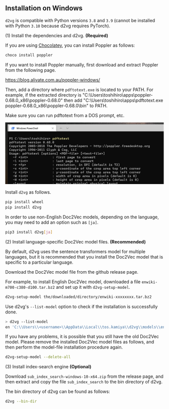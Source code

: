 ## Installation on Windows

`d2vg` is compatible with Python versions `3.8` and `3.9` (cannot be installed with Python `3.10` because d2vg requires PyTorch).

(1) Install the dependencies and d2vg. **(Required)**

If you are using [Chocolatey](https://chocolatey.org/), you can install Poppler as follows:

```sh
choco install poppler
```

If you want to install Poppler manually, first download and extract Poppler from the following page.

https://blog.alivate.com.au/poppler-windows/

Then, add a directory where `pdftotext.exe` is located to your PATH. For example, if the extracted directory is "C:\Users\toshihiro\apps\poppler-0.68.0_x86\poppler-0.68.0" then add "C:\Users\toshihiro\apps\pdftotext.exe poppler-0.68.0_x86\poppler-0.68.0\bin\" to PATH.

Make sure you can run pdftotext from a DOS prompt, etc.

![](images/win-pdftotext.png)

Install `d2vg` as follows.

```sh
pip install wheel
pip install d2vg
```

In order to use non-English Doc2Vec models, depending on the language, you may need to add an option such as `[ja]`.

```sh
pip3 install d2vg[ja]
```

(2) Install language-specific Doc2Vec model files. **(Recommended)**

By default, d2vg uses the sentence transformers model for multiple languages, but it is recommended that you install the Doc2Vec model that is specific to a particular language.

Download the Doc2Vec model file from the github release page.

For example, to install English Doc2Vec model, downloaded a file `enwiki-m700-c380-d100.tar.bz2` and set up it with `d2vg-setup-model`.

```sh
d2vg-setup-model the/downloaded/directory/enwiki-xxxxxxxx.tar.bz2
```

Use d2vg's ``--list-model`` option to check if the installation is successfully done.

```sh
> d2vg --list-model
en 'C:\\Users\\<username>\\AppData\\Local\\tos.kamiya\\d2vg\\models\\enwiki-xxxxxxxx\\en-s.model.toml'
```

If you have any problems, it is possible that you still have the old Doc2Vec model.
Please remove the installed Doc2Vec model files as follows, and then perform the model-file installation procedure again.

```sh
d2vg-setup-model --delete-all
```

(3) Install index-search engine **(Optional)**

Download `sub_index_search-windows-10-x64.zip` from the release page, and then extract and copy the file `sub_index_search` to the bin directory of d2vg.

The bin directory of d2vg can be found as follows:

```sh
d2vg --bin-dir
```
